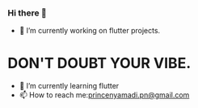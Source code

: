 ### Hi there 👋
- 🔭 I’m currently working on flutter projects.
# DON'T DOUBT YOUR VIBE.

- 🌱 I’m currently learning flutter
- 📫 How to reach me:princenyamadi.pn@gmail.com

<!--
**princenyamadi/princenyamadi** is a ✨ _special_ ✨ repository because its `README.md` (this file) appears on your GitHub profile.

Here are some ideas to get you started:

- 🔭 I’m currently working on ...
- 🌱 I’m currently learning ...
- 👯 I’m looking to collaborate on ...
- 🤔 I’m looking for help with ...
- 💬 Ask me about ...
- 📫 How to reach me: ...
- 😄 Pronouns: ...
- ⚡ Fun fact: ...
-->
